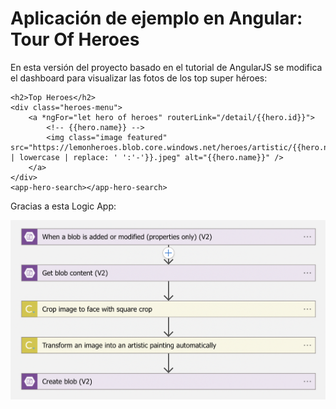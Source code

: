 # Aplicación de ejemplo en Angular: Tour Of Heroes

En esta versión del proyecto basado en el tutorial de AngularJS se modifica el dashboard para visualizar las fotos de los top super héroes:

```
<h2>Top Heroes</h2>
<div class="heroes-menu">
    <a *ngFor="let hero of heroes" routerLink="/detail/{{hero.id}}">
        <!-- {{hero.name}} -->
        <img class="image featured" src="https://lemonheroes.blob.core.windows.net/heroes/artistic/{{hero.name | lowercase | replace: ' ':'-'}}.jpeg" alt="{{hero.name}}" />
    </a>
</div>
<app-hero-search></app-hero-search>
```

Gracias a esta Logic App:

![Azure Logic App](images/tour-of-heroes-logic-app.png)
